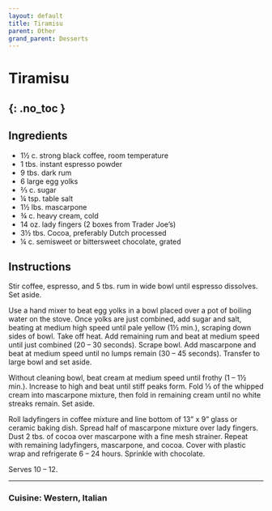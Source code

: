 ```yaml
---
layout: default
title: Tiramisu
parent: Other
grand_parent: Desserts
---
```


# Tiramisu
{: .no_toc }
---

## Ingredients

<ul>
	<li>1½ c. strong black coffee, room temperature</li>
	<li>1 tbs. instant espresso powder</li>
	<li>9 tbs. dark rum</li>
	<li>6 large egg yolks</li>
	<li>⅔ c. sugar</li>
	<li>¼ tsp. table salt</li>
	<li>1½ lbs. mascarpone</li>
	<li>¾ c. heavy cream, cold</li>
	<li>14 oz. lady fingers (2 boxes from Trader Joe’s)</li>
	<li>3½ tbs. Cocoa, preferably Dutch processed</li>
	<li>¼ c. semisweet or bittersweet chocolate, grated</li>
</ul>


## Instructions
Stir coffee, espresso, and 5 tbs. rum in wide bowl until espresso dissolves. Set aside.

Use a hand mixer to beat egg yolks in a bowl placed over a pot of boiling water on the stove. Once yolks are just combined, add sugar and salt, beating at medium high speed until pale yellow (1½ min.), scraping down sides of bowl. Take off heat. Add remaining rum and beat at medium speed until just combined (20 – 30 seconds). Scrape bowl. Add mascarpone and beat at medium speed until no lumps remain (30 – 45 seconds). Transfer to large bowl and set aside.

Without cleaning bowl, beat cream at medium speed until frothy (1 – 1½ min.). Increase to high and beat until stiff peaks form. Fold ⅓ of the whipped cream into mascarpone mixture, then fold in remaining cream until no white streaks remain. Set aside.

Roll ladyfingers in coffee mixture and line bottom of 13” x 9” glass or ceramic baking dish. Spread half of mascarpone mixture over lady fingers. Dust 2 tbs. of cocoa over mascarpone with a fine mesh strainer. Repeat with remaining ladyfingers, mascarpone, and cocoa. Cover with plastic wrap and refrigerate 6 – 24 hours. Sprinkle with chocolate.

Serves 10 – 12.

--- 

### Cuisine: Western, Italian